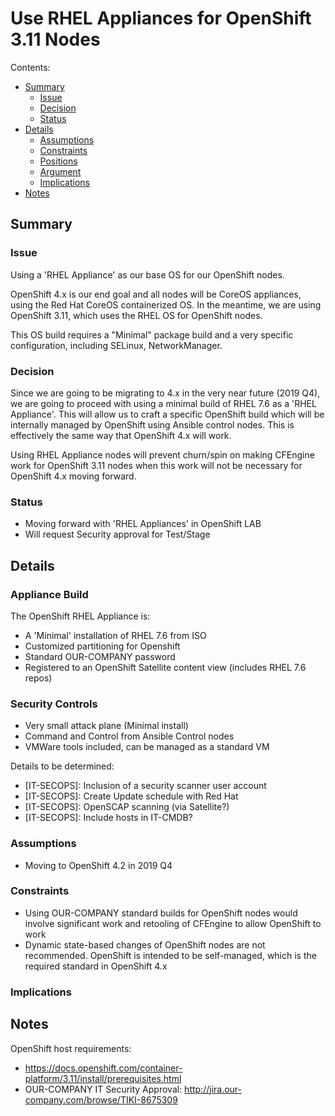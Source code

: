 # Use RHEL Appliances for OpenShift 3.11 Nodes

Contents:


  - [Summary](#summary)
    - [Issue](#issue)
    - [Decision](#decision)
    - [Status](#status)
  - [Details](#details)
    - [Assumptions](#assumptions)
    - [Constraints](#constraints)
    - [Positions](#positions)
    - [Argument](#argument)
    - [Implications](#implications)
  - [Notes](#notes)

<a name="summary"></a>
## Summary

<a name="issue"></a>
### Issue

Using a 'RHEL Appliance' as our base OS for our OpenShift nodes.

OpenShift 4.x is our end goal and all nodes will be CoreOS appliances, using the Red Hat CoreOS containerized OS.  In the meantime, we are using OpenShift 3.11, which uses the RHEL OS for OpenShift nodes.

This OS build requires a "Minimal" package build and a very specific configuration, including SELinux, NetworkManager.   

<a name="decision"></a>
### Decision

Since we are going to be migrating to 4.x in the very near future (2019 Q4), we are going to proceed with using a minimal build of RHEL 7.6 as a 'RHEL Appliance'.  This will allow us to craft a specific OpenShift build which will be internally managed by OpenShift using Ansible control nodes.  This is effectively the same way that OpenShift 4.x will work.

Using RHEL Appliance nodes will prevent churn/spin on making CFEngine work for OpenShift 3.11 nodes when this work will not be necessary for OpenShift 4.x moving forward.


<a name="status"></a>
### Status

* Moving forward with 'RHEL Appliances' in OpenShift LAB
* Will request Security approval for Test/Stage

<a name="details"></a>
## Details

### Appliance Build 
The OpenShift RHEL Appliance is:
* A 'Minimal' installation of RHEL 7.6 from ISO
* Customized partitioning for Openshift
* Standard OUR-COMPANY password 
* Registered to an OpenShift Satellite content view (includes RHEL 7.6 repos)


### Security Controls
* Very small attack plane (Minimal install)
* Command and Control from Ansible Control nodes
* VMWare tools included, can be managed as a standard VM

Details to be determined:
* [IT-SECOPS]: Inclusion of a security scanner user account
* [IT-SECOPS]: Create Update schedule with Red Hat
* [IT-SECOPS]: OpenSCAP scanning (via Satellite?)
* [IT-SECOPS]: Include hosts in IT-CMDB?

<a name="assumptions"></a>
### Assumptions

* Moving to OpenShift 4.2 in 2019 Q4

<a name="constraints"></a>
### Constraints

* Using OUR-COMPANY standard builds for OpenShift nodes would involve significant work and retooling of CFEngine to allow OpenShift to work
* Dynamic state-based changes of OpenShift nodes are not recommended.  OpenShift is intended to be self-managed, which is the required standard in OpenShift 4.x

<a name="implications"></a>
### Implications

<a name="notes"></a>
## Notes

OpenShift host requirements: 
* https://docs.openshift.com/container-platform/3.11/install/prerequisites.html
* OUR-COMPANY IT Security Approval: http://jira.our-company.com/browse/TIKI-8675309

